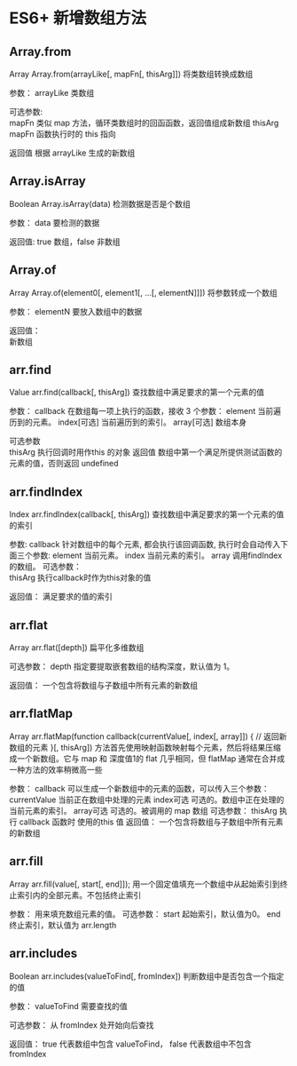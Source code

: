 # ES6+ 新增数组方法

## Array.from
Array Array.from(arrayLike[, mapFn[, thisArg]]) 将类数组转换成数组

参数：
    arrayLike 类数组

可选参数:    
    mapFn 类似 map 方法，循环类数组时的回函函数，返回值组成新数组
    thisArg mapFn 函数执行时的 this 指向

返回值
    根据 arrayLike 生成的新数组


## Array.isArray

Boolean Array.isArray(data) 检测数据是否是个数组

参数：
    data 要检测的数据

返回值:
    true 数组，false 非数组


## Array.of

Array Array.of(element0[, element1[, ...[, elementN]]]) 将参数转成一个数组

参数：
    elementN 要放入数组中的数据

返回值：   
    新数组


## arr.find
Value arr.find(callback[, thisArg]) 查找数组中满足要求的第一个元素的值

参数：
    callback
        在数组每一项上执行的函数，接收 3 个参数：
            element
                当前遍历到的元素。
            index[可选]
                当前遍历到的索引。
            array[可选]
                数组本身

可选参数               
    thisArg
        执行回调时用作this 的对象
返回值
    数组中第一个满足所提供测试函数的元素的值，否则返回 undefined


## arr.findIndex
Index arr.findIndex(callback[, thisArg]) 查找数组中满足要求的第一个元素的值的索引

参数:
    callback
        针对数组中的每个元素, 都会执行该回调函数, 执行时会自动传入下面三个参数:
        element
            当前元素。
        index
            当前元素的索引。
        array
            调用findIndex的数组。
可选参数：            
    thisArg
        执行callback时作为this对象的值

返回值：
    满足要求的值的索引

## arr.flat
Array arr.flat([depth]) 扁平化多维数组

可选参数：
    depth
        指定要提取嵌套数组的结构深度，默认值为 1。

返回值：
    一个包含将数组与子数组中所有元素的新数组

## arr.flatMap
Array arr.flatMap(function callback(currentValue[, index[, array]]) {
    // 返回新数组的元素
}[, thisArg])  方法首先使用映射函数映射每个元素，然后将结果压缩成一个新数组。它与 map 和 深度值1的 flat 几乎相同，但 flatMap 通常在合并成一种方法的效率稍微高一些

参数：
    callback
        可以生成一个新数组中的元素的函数，可以传入三个参数：
        currentValue
            当前正在数组中处理的元素
        index可选
            可选的。数组中正在处理的当前元素的索引。
        array可选
            可选的。被调用的 map 数组
可选参数：
    thisArg
        执行 callback 函数时 使用的this 值
返回值：
    一个包含将数组与子数组中所有元素的新数组


## arr.fill 

Array arr.fill(value[, start[, end]]); 用一个固定值填充一个数组中从起始索引到终止索引内的全部元素。不包括终止索引

参数：
    用来填充数组元素的值。
可选参数：
    start 
        起始索引，默认值为0。
    end 
        终止索引，默认值为 arr.length    

## arr.includes

Boolean arr.includes(valueToFind[, fromIndex]) 判断数组中是否包含一个指定的值

参数：
    valueToFind 需要查找的值

可选参数：
    从 fromIndex 处开始向后查找  

返回值：
    true 代表数组中包含 valueToFind， false 代表数组中不包含 fromIndex